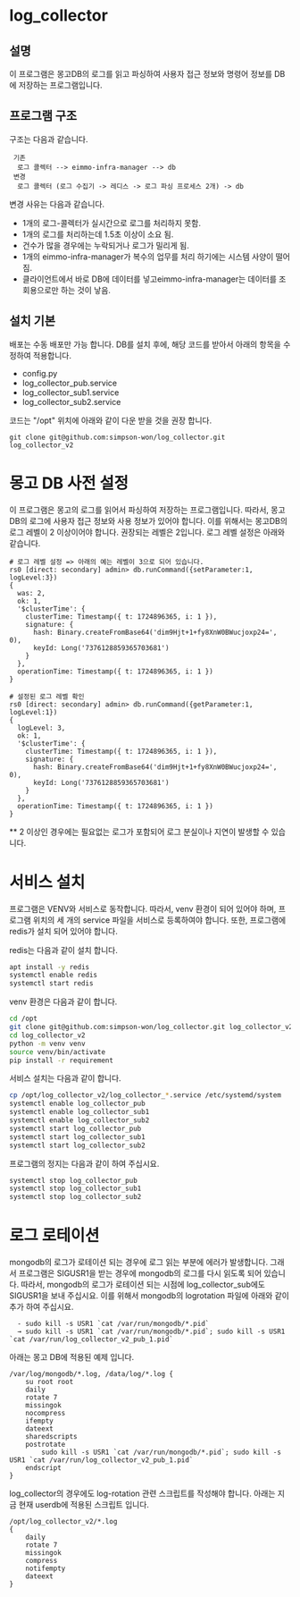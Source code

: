 # log_collector
## 설명
이 프로그램은 몽고DB의 로그를 읽고 파싱하여 사용자 접근 정보와 명령어 정보를 DB에 저장하는 프로그램입니다.
## 프로그램 구조
구조는 다음과 같습니다.
```text
 기존
  로그 콜렉터 --> eimmo-infra-manager --> db
 변경
  로그 콜렉터 (로그 수집기 -> 레디스 -> 로그 파싱 프로세스 2개) -> db

```
변경 사유는 다음과 같습니다.
 - 1개의 로그-콜렉터가 실시간으로 로그를 처리하지 못함.
 - 1개의 로그를 처리하는데 1.5초 이상이 소요 됨.
 - 건수가 많을 경우에는 누락되거나 로그가 밀리게 됨.
 - 1개의 eimmo-infra-manager가 복수의 업무를 처리 하기에는 시스템 사양이 떨어 짐.
 - 클라이언트에서 바로 DB에 데이터를 넣고eimmo-infra-manager는 데이터를 조회용으로만 하는 것이 낳음.

## 설치 기본
배포는 수동 배포만 가능 합니다. DB를 설치 후에, 해당 코드를 받아서 아래의 항목을 수정하여 적용합니다.
 - config.py
 - log_collector_pub.service
 - log_collector_sub1.service
 - log_collector_sub2.service

코드는 "/opt" 위치에 아래와 같이 다운 받을 것을 권장 합니다.
```shell
git clone git@github.com:simpson-won/log_collector.git log_collector_v2
```

# 몽고 DB 사전 설정
이 프로그램은 몽고의 로그를 읽어서 파싱하여 저장하는 프로그램입니다.
따라서, 몽고DB의 로그에 사용자 접근 정보와 사용 정보가 있어야 합니다. 이를 위해서는 몽고DB의 로그 레벨이 2 이상이어야 합니다.
권장되는 레벨은 2입니다.
로그 레벨 설정은 아래와 같습니다.
```text
# 로그 레벨 설정 => 아래의 예는 레벨이 3으로 되어 있습니다.
rs0 [direct: secondary] admin> db.runCommand({setParameter:1, logLevel:3})
{
  was: 2,
  ok: 1,
  '$clusterTime': {
    clusterTime: Timestamp({ t: 1724896365, i: 1 }),
    signature: {
      hash: Binary.createFromBase64('dim9Hjt+1+fy8XnW0BWucjoxp24=', 0),
      keyId: Long('7376128859365703681')
    }
  },
  operationTime: Timestamp({ t: 1724896365, i: 1 })
}

# 설정된 로그 레벨 확인
rs0 [direct: secondary] admin> db.runCommand({getParameter:1, logLevel:1})
{
  logLevel: 3,
  ok: 1,
  '$clusterTime': {
    clusterTime: Timestamp({ t: 1724896365, i: 1 }),
    signature: {
      hash: Binary.createFromBase64('dim9Hjt+1+fy8XnW0BWucjoxp24=', 0),
      keyId: Long('7376128859365703681')
    }
  },
  operationTime: Timestamp({ t: 1724896365, i: 1 })
}
```

** 2 이상인 경우에는 필요없는 로그가 포함되어 로그 분실이나 지연이 발생할 수 있습니다.

# 서비스 설치

프로그램은 VENV와 서비스로 동작합니다. 따라서, venv 환경이 되어 있어야 하며, 프로그램 위치의 세 개의 service 파일을 서비스로 등록하여야 합니다.
또한, 프로그램에 redis가 설치 되어 있어야 합니다.

redis는 다음과 같이 설치 합니다.
```bash
apt install -y redis
systemctl enable redis
systemctl start redis
```

venv 환경은 다음과 같이 합니다.
```bash
cd /opt
git clone git@github.com:simpson-won/log_collector.git log_collector_v2
cd log_collector_v2
python -m venv venv
source venv/bin/activate
pip install -r requirement
```

서비스 설치는 다음과 같이 합니다.
```bash
cp /opt/log_collector_v2/log_collector_*.service /etc/systemd/system
systemctl enable log_collector_pub
systemctl enable log_collector_sub1
systemctl enable log_collector_sub2
systemctl start log_collector_pub
systemctl start log_collector_sub1
systemctl start log_collector_sub2
```

프로그램의 정지는 다음과 같이 하여 주십시요.
```bash
systemctl stop log_collector_pub
systemctl stop log_collector_sub1
systemctl stop log_collector_sub2
```

# 로그 로테이션
mongodb의 로그가 로테이션 되는 경우에 로그 읽는 부분에 에러가 발생합니다. 그래서 프로그램은 SIGUSR1을 받는 경우에 mongodb의 로그를 다시 읽도록 되어 있습니다.
따라서, mongodb의 로그가 로테이션 되는 시점에 log_collector_sub에도 SIGUSR1을 보내 주십시요.
이를 위해서 mongodb의 logrotation 파일에 아래와 같이 추가 하여 주십시요.
```text
  - sudo kill -s USR1 `cat /var/run/mongodb/*.pid`
  → sudo kill -s USR1 `cat /var/run/mongodb/*.pid`; sudo kill -s USR1 `cat /var/run/log_collector_v2_pub_1.pid`
```

아래는 몽고 DB에 적용된 예제 입니다.
```text
/var/log/mongodb/*.log, /data/log/*.log {
    su root root
    daily
    rotate 7
    missingok
    nocompress
    ifempty
    dateext
    sharedscripts
    postrotate
        sudo kill -s USR1 `cat /var/run/mongodb/*.pid`; sudo kill -s USR1 `cat /var/run/log_collector_v2_pub_1.pid`
    endscript
}
```

log_collector의 경우에도 log-rotation 관련 스크립트를 작성해야 합니다. 아래는 지금 현재 userdb에 적용된 스크립트 입니다.
```text
/opt/log_collector_v2/*.log
{
    daily
    rotate 7
    missingok
    compress
    notifempty
    dateext
}
```